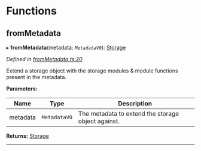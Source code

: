 

# Functions

<a id="frommetadata"></a>

##  fromMetadata

▸ **fromMetadata**(metadata: *`MetadataV0`*): [Storage](../interfaces/_types_.storage.md)

*Defined in [fromMetadata.ts:20](https://github.com/polkadot-js/api/blob/29c83a0/packages/type-storage/src/fromMetadata.ts#L20)*

Extend a storage object with the storage modules & module functions present in the metadata.

**Parameters:**

| Name | Type | Description |
| ------ | ------ | ------ |
| metadata | `MetadataV0` |  The metadata to extend the storage object against. |

**Returns:** [Storage](../interfaces/_types_.storage.md)

___

